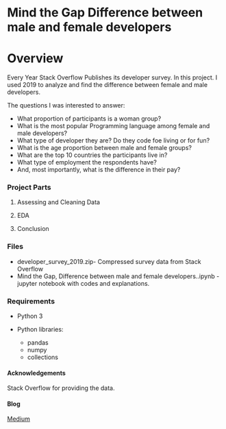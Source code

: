 # Mind the Gap Difference between male and female developers
 

# Overview
Every Year Stack Overflow Publishes its developer survey. In this project. I used 2019 to analyze and find the difference between female and male developers.

The questions I was interested to answer:

- What proportion of participants is a woman group?
- What is the most popular Programming language among female and male developers?
- What type of developer they are? Do they code foe living or for fun?
- What is the age proportion between male and female groups?
- What are the top 10 countries the participants live in?
- What type of employment the respondents have?
- And, most importantly, what is the difference in their pay?

### Project Parts

1. Assessing and Cleaning Data

2.  EDA

3. Conclusion

### Files
- developer_survey_2019.zip- Compressed survey data from Stack Overflow
- Mind the Gap, Difference between male and female developers..ipynb - jupyter notebook with codes and explanations.

 
### Requirements

- Python 3
- Python libraries:

  -  pandas
  -  numpy
  -  collections

#### Acknowledgements

Stack Overflow for providing the data.

#### Blog
[Medium]()
